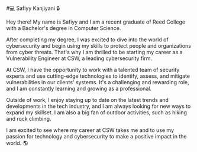 #💻 Safiyy Kanjiyani 🔒

Hey there! My name is Safiyy and I am a recent graduate of Reed College with a Bachelor's degree in Computer Science.

After completing my degree, I was excited to dive into the world of cybersecurity and begin using my skills to protect people and organizations from cyber threats. That's why I am thrilled to be starting my career as a Vulnerability Engineer at CSW, a leading cybersecurity firm.

At CSW, I have the opportunity to work with a talented team of security experts and use cutting-edge technologies to identify, assess, and mitigate vulnerabilities in our clients' systems. It's a challenging and rewarding role, and I am constantly learning and growing as a professional.

Outside of work, I enjoy staying up to date on the latest trends and developments in the tech industry, and I am always looking for new ways to expand my skillset. I am also a big fan of outdoor activities, such as hiking and rock climbing.

I am excited to see where my career at CSW takes me and to use my passion for technology and cybersecurity to make a positive impact in the world. 🌎
